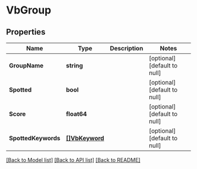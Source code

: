# VbGroup

## Properties
Name | Type | Description | Notes
------------ | ------------- | ------------- | -------------
**GroupName** | **string** |  | [optional] [default to null]
**Spotted** | **bool** |  | [optional] [default to null]
**Score** | **float64** |  | [optional] [default to null]
**SpottedKeywords** | [**[]VbKeyword**](VbKeyword.md) |  | [optional] [default to null]

[[Back to Model list]](../README.md#documentation-for-models) [[Back to API list]](../README.md#documentation-for-api-endpoints) [[Back to README]](../README.md)



